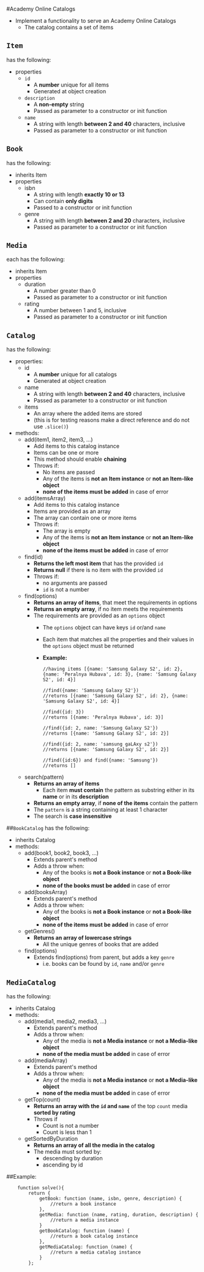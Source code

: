 #Academy Online Catalogs

*   Implement a functionality to serve an Academy Online Catalogs
    *   The catalog contains a set of items

## `Item`
has the following:

*   properties
    *   `id`
        *   A **number** unique for all items
        *   Generated at object creation
    *   `description`
        *   A **non-empty** string
        *   Passed as parameter to a constructor or init function
    *   `name`
        *   A string with length **between 2 and 40** characters, inclusive
        *   Passed as parameter to a constructor or init function

## `Book`
has the following:

*   inherits Item
*   properties
    *   isbn 
        *   A string with length **exactly 10 or 13**
        *   Can contain **only digits**
        *   Passed to a constructor or init function
    *   genre
        *   A string with length **between 2 and 20** characters, inclusive
        *   Passed as parameter to a constructor or init function

## `Media`
each has the following:

*   inherits Item
*   properties
    *   duration 
        *   A number greater than 0
        *   Passed as parameter to a constructor or init function
    *   rating
        *   A number between 1 and 5, inclusive
        *   Passed as parameter to a constructor or init function

## `Catalog`
has the following:

*   properties:
    *   id
        *   A **number** unique for all catalogs
        *   Generated at object creation
    *   name
        *   A string with length **between 2 and 40** characters, inclusive
        *   Passed as parameter to a constructor or init function
	*	items
		*	An array where the added items are stored
		*	(this is for testing reasons make a direct reference and do not use `.slice()`)
*   methods:
    *   add(item1, item2, item3, ...)
        *   Add items to this catalog instance
        *   Items can be one or more
		*	This method should enable **chaining**
        *   Throws if:
            *   No items are passed
            *   Any of the items is **not an Item instance** or **not an Item-like object**
            *   **none of the items must be added** in case of error
    *   add(itemsArray)
        *   Add items to this catalog instance
        *   Items are provided as an array
        *   The array can contain one or more items
        *   Throws if:
            *   The array is empty
            *   Any of the items is **not an Item instance** or **not an Item-like object**
            *   **none of the items must be added** in case of error
    *   find(id)
        *   **Returns the left most item** that has the provided `id`
        *   **Returns null** if there is no item with the provided `id`
        *   Throws if:
			*	no arguments are passed
            *   `id` is not a number
    *   find(options)
        *   **Returns an array of items**, that meet the requirements in options
        *   **Returns an empty array**, if no item meets the requirements
        *   The requirements are provided as an `options` object
            *   The `options` object can have keys `id` or/and `name`
            *   Each item that matches all the properties and their values in the `options` object must be returned
            *   __Example:__

                    //having items [{name: 'Samsung Galaxy S2', id: 2}, {name: 'Peralnya Hubava', id: 3}, {name: 'Samsung Galaxy S2', id: 4}]

                    //find({name: 'Samsung Galaxy S2'}) 
                    //returns [{name: 'Samsung Galaxy S2', id: 2}, {name: 'Samsung Galaxy S2', id: 4}]

                    //find({id: 3})
                    //returns [{name: 'Peralnya Hubava', id: 3}]

                    //find({id: 2, name: 'Samsung Galaxy S2'})
                    //returns [{name: 'Samsung Galaxy S2', id: 2}]

                    //find({id: 2, name: 'samsung gaLAxy s2'})
                    //returns [{name: 'Samsung Galaxy S2', id: 2}]

                    //find({id:6}) and find({name: 'Samsung'})
                    //returns []

    *   search(pattern)
        *   **Returns an array of items**
            *   Each item **must contain** the pattern as substring either in its **name** or in its **description**
        *   **Returns an empty array**, if **none of the items** contain the pattern
        *   The `pattern` is a string containing at least 1 character
        *   The search is **case insensitive**

##`BookCatalog`
has the following:

*   inherits Catalog
*   methods:
    *   add(book1, book2, book3, ...)
        *   Extends parent's method        
        *   Adds a throw when:
            *   Any of the books is **not a Book instance** or **not a Book-like object**
            *   **none of the books must be added** in case of error
    *   add(booksArray)
        *   Extends parent's method        
        *   Adds a throw when:
            *   Any of the books is **not a Book instance** or **not a Book-like object**
            *   **none of the items must be added** in case of error
    *   getGenres()
        *   **Returns an array of lowercase strings**
            *   All the unique genres of books that are added
    *   find(options)
        *   Extends find(options) from parent, but adds a key `genre`
            *   i.e. books can be found by `id`, `name` and/or `genre`

## `MediaCatalog`
has the following:

*   inherits Catalog
*   methods:
    *   add(media1, media2, media3, ...)
        *   Extends parent's method        
        *   Adds a throw when:
            *   Any of the media is **not a Media instance** or **not a Media-like object**
            *   **none of the media must be added** in case of error
    *   add(mediaArray)
        *   Extends parent's method        
        *   Adds a throw when:
            *   Any of the media is **not a Media instance** or **not a Media-like object**
            *   **none of the media must be added** in case of error
    *   getTop(count)
        *   **Returns an array with the `id` and `name`** of the top `count` media **sorted by rating**
        *   Throws if
            *   Count is not a number
            *   Count is less than 1
	*	getSortedByDuration
		*	**Returns an array of all the media in the catalog**
		*	The media must sorted by:
			*	descending by duration
			*	ascending by id


##Example:

        function solve(){            
            return {
                getBook: function (name, isbn, genre, description) {
                    //return a book instance
                },
                getMedia: function (name, rating, duration, description) {
                    //return a media instance
                }
                getBookCatalog: function (name) {
                    //return a book catalog instance
                },
                getMediaCatalog: function (name) {
                    //return a media catalog instance
                }
            };